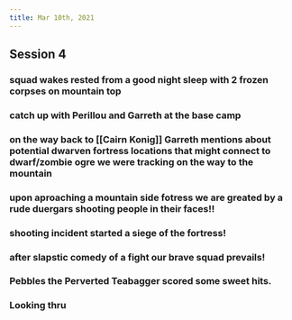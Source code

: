 ```yaml
---
title: Mar 10th, 2021
---
```


## Session 4
### squad wakes rested from a good night sleep with 2 frozen corpses on mountain top
### catch up with Perillou and Garreth at the base camp
### on the way back to [[Cairn Konig]] Garreth mentions about potential dwarven fortress locations that might connect to dwarf/zombie ogre we were tracking on the way to the mountain
### upon aproaching a mountain side fotress we are greated by a rude duergars shooting people in their faces!!
### shooting incident started a siege of the fortress!
### after slapstic comedy of a fight our brave squad prevails!
### Pebbles the Perverted Teabagger scored some sweet hits.
### Looking thru
